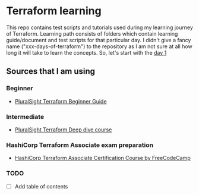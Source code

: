 # Terraform learning

This repo contains test scripts and tutorials used during my learning journey of Terraform. Learning path consists of folders which contain learning guide/document and test scripts for that particular day. I didn't give a fancy name ("xxx-days-of-terraform") to the repository as I am not sure at all how long it will take to learn the concepts. So, let's start with the [day 1](./Day_01/day_01.md)


## Sources that I am using
### Beginner
- [PluralSight Terraform Beginner Guide](https://app.pluralsight.com/library/courses/getting-started-terraform/table-of-contents)

### Intermediate
- [PluralSight Terraform Deep dive course](https://app.pluralsight.com/library/courses/terraform-deep-dive/table-of-contents)

### HashiCorp Terraform Associate exam preparation
- [HashiCorp Terraform Associate Certification Course by FreeCodeCamp](https://youtu.be/V4waklkBC38)

### TODO

- [ ] Add table of contents